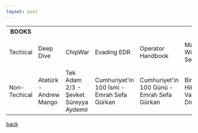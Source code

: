 ```yaml
---
layout: post
---
```

<table>
<tr><th><center>BOOKS</center></th></tr>
<tr>
<td>Techical</td>
<td>Deep Dive</td>
<td>ChipWar</td>
<td>Evading EDR</td>
<td>Operator Handbook</td>
<td>Mastering Wiindows Security</td>
<td>How I Rob Banks</td>
<td>The Art Of Cyberwarfare</td>
<td>Kubernetes Security and Observability</td>
<td>Practical Social Engineering</td>
<td>OWASP Automated Threat Handbook</td>
</tr>
<tr>
<td>Non-Techical</td>
<td>Atatürk  - Andrew Mango</td>
<td>Tek Adam 2/3 - Şevket Süreyya Aydemir</td>
<td>Cumhuriyet'in 100 İsmi - Emrah Sefa Gürkan</td>
<td>Cumhuriyet'in 100 Günü - Emrah Sefa Gürkan</td>
<td>Bir Evin Hikayesi - Vasilis Dimitriadis</td>
<td>Çölde İsyan - T.E.Lawrence</td>
<td>Casus - Paulo Coelho</td>
<td>Rothschild Hanedanı - Niall Ferguson</td>
</tr>
</table>

[back](./)